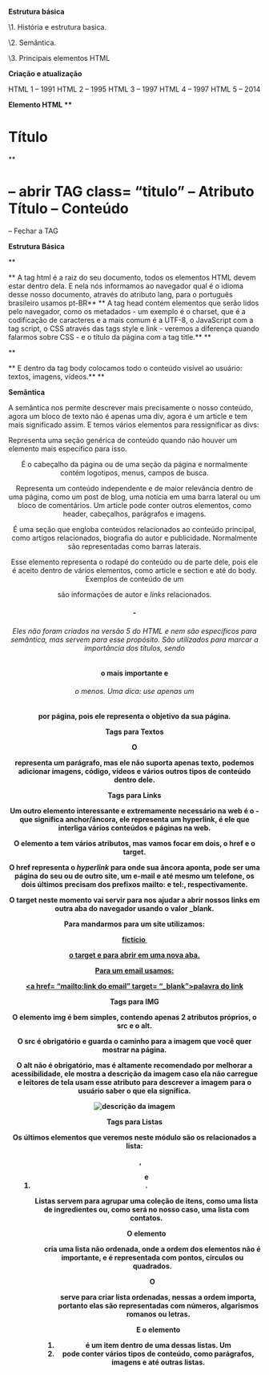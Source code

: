 **Estrutura básica**

\1.  História e estrutura basica.

\2.  Semântica.

\3.  Principais elementos HTML

**Criação e atualização**

HTML 1 – 1991
 HTML 2 – 1995
 HTML 3 – 1997
 HTML 4 – 1997
 HTML 5 – 2014

**Elemento HTML
** <h1 class= “titulo”>Título</h1>**
** 
 <h1> – abrir TAG
 class= “titulo” – Atributo
 Título – Conteúdo
 </h1> – Fechar a TAG

**Estrutura Básica**

**<!DOCTYPE html>
 <html>
** A tag html é a raiz do seu documento, todos os elementos HTML devem estar dentro dela. E nela nós informamos ao navegador qual é o idioma desse nosso documento, através do atributo lang, para o português brasileiro usamos pt-BR**
 <head>
** A tag head contém elementos que serão lidos pelo navegador, como os metadados - um exemplo é o charset, que é a codificação de caracteres e a mais comum é a UTF-8, o JavaScript com a tag script, o CSS através das tags style e link - veremos a diferença quando falarmos sobre CSS - e o título da página com a tag title.**
**    <meta>
    <title></title>

**</head>
 <body>
** E dentro da tag body colocamos todo o conteúdo visível ao usuário: textos, imagens, vídeos.**
 </body>
 </html>**
 

**Semântica** 

A semântica nos permite descrever mais precisamente o nosso conteúdo, agora um bloco de texto não é apenas uma div, agora é um article e tem mais significado assim. E temos vários elementos para ressignificar as divs:

**<section>**
 Representa uma seção genérica de conteúdo quando não houver um elemento mais específico para isso.

**<header>**
 É o cabeçalho da página ou de uma seção da página e normalmente contém logotipos, menus, campos de busca.

**<article>**

Representa um conteúdo independente e de maior relevância dentro de uma página, como um post de blog, uma notícia em uma barra lateral ou um bloco de comentários. Um article pode conter outros elementos, como header, cabeçalhos, parágrafos e imagens.

**<aside>**

É uma seção que engloba conteúdos relacionados ao conteúdo principal, como artigos relacionados, biografia do autor e publicidade. Normalmente são representadas como barras laterais.

**<footer>**

Esse elemento representa o rodapé do conteúdo ou de parte dele, pois ele é aceito dentro de vários elementos, como article e section e até do body. Exemplos de conteúdo de um <footer> são informações de autor e *links* relacionados.

**<h1>**-**<h6>**

Eles não foram criados na versão 5 do HTML e nem são específicos para semântica, mas servem para esse propósito. São utilizados para marcar a importância dos títulos, sendo <h1> o mais importante e <h6> o menos. Uma dica: use apenas um <h1> por página, pois ele representa o objetivo da sua página.

**Tags para Textos**

O <p> representa um parágrafo, mas ele não suporta apenas texto, podemos adicionar imagens, código, vídeos e vários outros tipos de conteúdo dentro dele.

**Tags para Links**

Um outro elemento interessante e extremamente necessário na web é o <a> - que significa anchor/âncora, ele representa um hyperlink, é ele que interliga vários conteúdos e páginas na web.

O elemento a tem vários atributos, mas vamos focar em dois, o href e o target.

O href representa o *hyperlink* para onde sua âncora aponta, pode ser uma página do seu ou de outro site, um e-mail e até mesmo um telefone, os dois últimos precisam dos prefixos mailto: e tel:, respectivamente.

O target neste momento vai servir para nos ajudar a abrir nossos links em outra aba do navegador usando o valor _blank.

Para mandarmos para um site utilizamos:

<a href="link do site" target="_blank"> fictício </xa>

o target e para abrir em uma nova aba.

Para um email usamos:

 <a href= “mailto:link do email” target= “_blank”>palavra do link</a>

 

 

**Tags para IMG**

O elemento img é bem simples, contendo apenas 2 atributos próprios, o src e o alt.

O src é obrigatório e guarda o caminho para a imagem que você quer mostrar na página.

O alt não é obrigatório, mas é altamente recomendado por melhorar a acessibilidade, ele mostra a descrição da imagem caso ela não carregue e leitores de tela usam esse atributo para descrever a imagem para o usuário saber o que ela significa.

<img src="nome, caminho ou link da imagem" alt="descrição da imagem">

 

**Tags para Listas**

Os últimos elementos que veremos neste módulo são os relacionados a lista: <ul>, <ol> e <li>.

Listas servem para agrupar uma coleção de itens, como uma lista de ingredientes ou, como será no nosso caso, uma lista com contatos.

O elemento <ul> cria uma lista não ordenada, onde a ordem dos elementos não é importante, e é representada com pontos, círculos ou quadrados.

O <ol> serve para criar lista ordenadas, nessas a ordem importa, portanto elas são representadas com números, algarismos romanos ou letras.

E o elemento <li> é um item dentro de uma dessas listas. Um <li> pode conter vários tipos de conteúdo, como parágrafos, imagens e até outras listas.
